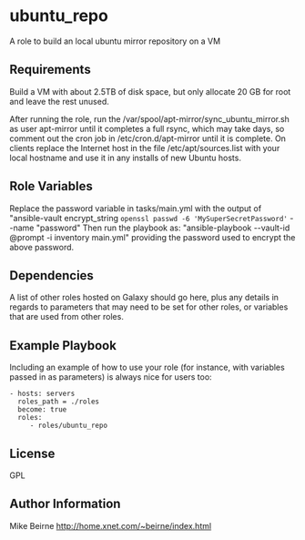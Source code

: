 ubuntu_repo
=========

A role to build an local ubuntu mirror repository on a VM

Requirements
------------

Build a VM with about 2.5TB of disk space, but only allocate 20 GB for root and leave the rest unused.

After running the role, run the /var/spool/apt-mirror/sync_ubuntu_mirror.sh as user apt-mirror until it completes a full rsync, which may take days, so comment out the cron job in /etc/cron.d/apt-mirror until it is complete. On clients replace the Internet host in the file /etc/apt/sources.list with your local hostname and use it in any installs of new Ubuntu hosts.

Role Variables
--------------

Replace the password variable in tasks/main.yml with the output of "ansible-vault encrypt_string `openssl passwd -6 'MySuperSecretPassword'` --name "password"
Then run the playbook as: "ansible-playbook --vault-id @prompt -i inventory main.yml" providing the password used to encrypt the above password.

Dependencies
------------

A list of other roles hosted on Galaxy should go here, plus any details in regards to parameters that may need to be set for other roles, or variables that are used from other roles.

Example Playbook
----------------

Including an example of how to use your role (for instance, with variables passed in as parameters) is always nice for users too:

    - hosts: servers
      roles_path = ./roles
      become: true
      roles:
         - roles/ubuntu_repo

License
-------

GPL

Author Information
------------------

Mike Beirne http://home.xnet.com/~beirne/index.html

